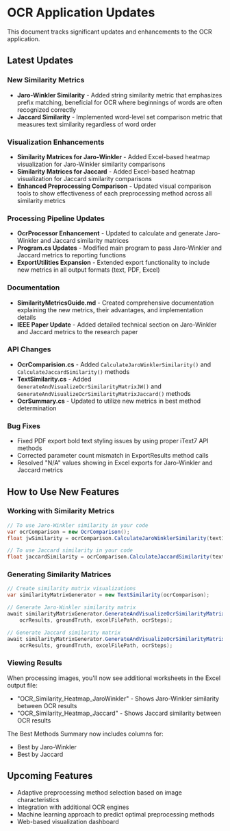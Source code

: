 # OCR Application Updates

This document tracks significant updates and enhancements to the OCR application.

## Latest Updates

### New Similarity Metrics
- **Jaro-Winkler Similarity** - Added string similarity metric that emphasizes prefix matching, beneficial for OCR where beginnings of words are often recognized correctly
- **Jaccard Similarity** - Implemented word-level set comparison metric that measures text similarity regardless of word order

### Visualization Enhancements
- **Similarity Matrices for Jaro-Winkler** - Added Excel-based heatmap visualization for Jaro-Winkler similarity comparisons
- **Similarity Matrices for Jaccard** - Added Excel-based heatmap visualization for Jaccard similarity comparisons
- **Enhanced Preprocessing Comparison** - Updated visual comparison tools to show effectiveness of each preprocessing method across all similarity metrics

### Processing Pipeline Updates
- **OcrProcessor Enhancement** - Updated to calculate and generate Jaro-Winkler and Jaccard similarity matrices
- **Program.cs Updates** - Modified main program to pass Jaro-Winkler and Jaccard metrics to reporting functions
- **ExportUtilities Expansion** - Extended export functionality to include new metrics in all output formats (text, PDF, Excel)

### Documentation
- **SimilarityMetricsGuide.md** - Created comprehensive documentation explaining the new metrics, their advantages, and implementation details
- **IEEE Paper Update** - Added detailed technical section on Jaro-Winkler and Jaccard metrics to the research paper

### API Changes
- **OcrComparision.cs** - Added `CalculateJaroWinklerSimilarity()` and `CalculateJaccardSimilarity()` methods
- **TextSimilarity.cs** - Added `GenerateAndVisualizeOcrSimilarityMatrixJW()` and `GenerateAndVisualizeOcrSimilarityMatrixJaccard()` methods
- **OcrSummary.cs** - Updated to utilize new metrics in best method determination

### Bug Fixes
- Fixed PDF export bold text styling issues by using proper iText7 API methods
- Corrected parameter count mismatch in ExportResults method calls
- Resolved "N/A" values showing in Excel exports for Jaro-Winkler and Jaccard metrics

## How to Use New Features

### Working with Similarity Metrics
```csharp
// To use Jaro-Winkler similarity in your code
var ocrComparison = new OcrComparison();
float jwSimilarity = ocrComparison.CalculateJaroWinklerSimilarity(text1, text2);

// To use Jaccard similarity in your code
float jaccardSimilarity = ocrComparison.CalculateJaccardSimilarity(text1, text2);
```

### Generating Similarity Matrices
```csharp
// Create similarity matrix visualizations
var similarityMatrixGenerator = new TextSimilarity(ocrComparison);

// Generate Jaro-Winkler similarity matrix
await similarityMatrixGenerator.GenerateAndVisualizeOcrSimilarityMatrixJW(
    ocrResults, groundTruth, excelFilePath, ocrSteps);

// Generate Jaccard similarity matrix
await similarityMatrixGenerator.GenerateAndVisualizeOcrSimilarityMatrixJaccard(
    ocrResults, groundTruth, excelFilePath, ocrSteps);
```

### Viewing Results
When processing images, you'll now see additional worksheets in the Excel output file:
- "OCR_Similarity_Heatmap_JaroWinkler" - Shows Jaro-Winkler similarity between OCR results
- "OCR_Similarity_Heatmap_Jaccard" - Shows Jaccard similarity between OCR results

The Best Methods Summary now includes columns for:
- Best by Jaro-Winkler
- Best by Jaccard

## Upcoming Features
- Adaptive preprocessing method selection based on image characteristics
- Integration with additional OCR engines
- Machine learning approach to predict optimal preprocessing methods
- Web-based visualization dashboard
